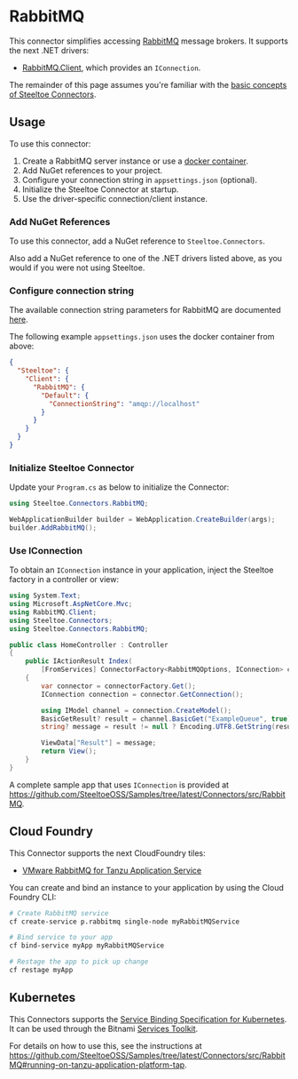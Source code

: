 # RabbitMQ

This connector simplifies accessing [RabbitMQ](https://www.rabbitmq.com/) message brokers.
It supports the next .NET drivers:
- [RabbitMQ.Client](https://www.nuget.org/packages/RabbitMQ.Client), which provides an `IConnection`.

The remainder of this page assumes you're familiar with the [basic concepts of Steeltoe Connectors](./usage.md).

## Usage

To use this connector:

1. Create a RabbitMQ server instance or use a [docker container](https://github.com/SteeltoeOSS/Samples/blob/main/CommonTasks.md#rabbitmq).
1. Add NuGet references to your project.
1. Configure your connection string in `appsettings.json` (optional).
1. Initialize the Steeltoe Connector at startup.
1. Use the driver-specific connection/client instance.

### Add NuGet References

To use this connector, add a NuGet reference to `Steeltoe.Connectors`.

Also add a NuGet reference to one of the .NET drivers listed above, as you would if you were not using Steeltoe.

### Configure connection string

The available connection string parameters for RabbitMQ are documented [here](https://www.rabbitmq.com/uri-spec.html).

The following example `appsettings.json` uses the docker container from above:

```json
{
  "Steeltoe": {
    "Client": {
      "RabbitMQ": {
        "Default": {
          "ConnectionString": "amqp://localhost"
        }
      }
    }
  }
}
```

### Initialize Steeltoe Connector

Update your `Program.cs` as below to initialize the Connector:

```c#
using Steeltoe.Connectors.RabbitMQ;

WebApplicationBuilder builder = WebApplication.CreateBuilder(args);
builder.AddRabbitMQ();
```

### Use IConnection

To obtain an `IConnection` instance in your application, inject the Steeltoe factory in a controller or view:

```csharp
using System.Text;
using Microsoft.AspNetCore.Mvc;
using RabbitMQ.Client;
using Steeltoe.Connectors;
using Steeltoe.Connectors.RabbitMQ;

public class HomeController : Controller
{
    public IActionResult Index(
        [FromServices] ConnectorFactory<RabbitMQOptions, IConnection> connectorFactory)
    {
        var connector = connectorFactory.Get();
        IConnection connection = connector.GetConnection();

        using IModel channel = connection.CreateModel();
        BasicGetResult? result = channel.BasicGet("ExampleQueue", true);
        string? message = result != null ? Encoding.UTF8.GetString(result.Body.ToArray()) : null;

        ViewData["Result"] = message;
        return View();
    }
}
```

A complete sample app that uses `IConnection` is provided at https://github.com/SteeltoeOSS/Samples/tree/latest/Connectors/src/RabbitMQ.

## Cloud Foundry

This Connector supports the next CloudFoundry tiles:
- [VMware RabbitMQ for Tanzu Application Service](https://docs.vmware.com/en/VMware-RabbitMQ-for-Tanzu-Application-Service/2.2/tanzu-rmq/GUID-index.html)

You can create and bind an instance to your application by using the Cloud Foundry CLI:

```bash
# Create RabbitMQ service
cf create-service p.rabbitmq single-node myRabbitMQService

# Bind service to your app
cf bind-service myApp myRabbitMQService

# Restage the app to pick up change
cf restage myApp
```

## Kubernetes

This Connectors supports the [Service Binding Specification for Kubernetes](https://github.com/servicebinding/spec).
It can be used through the Bitnami [Services Toolkit](https://docs.vmware.com/en/VMware-Tanzu-Application-Platform/1.5/tap/services-toolkit-install-services-toolkit.html).

For details on how to use this, see the instructions at https://github.com/SteeltoeOSS/Samples/tree/latest/Connectors/src/RabbitMQ#running-on-tanzu-application-platform-tap.
